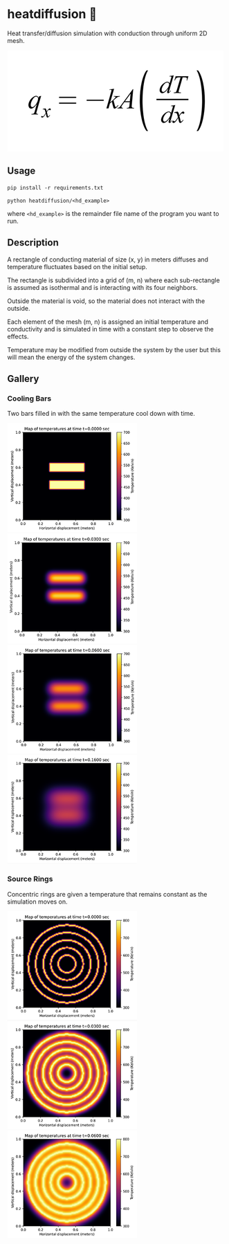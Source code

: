 # heatdiffusion 🥵

Heat transfer/diffusion simulation with conduction through uniform 2D mesh.

![Fourier's Law](gallery/equation.png)

## Usage

```
pip install -r requirements.txt
```
```
python heatdiffusion/<hd_example>
```
where `<hd_example>` is the remainder file name of the program you want to run.

## Description

A rectangle of conducting material of size (x, y) in meters diffuses and temperature fluctuates based on the initial setup.

The rectangle is subdivided into a grid of (m, n) where each sub-rectangle is assumed as isothermal and is interacting with its four neighbors.

Outside the material is void, so the material does not interact with the outside.

Each element of the mesh (m, n) is assigned an initial temperature and conductivity and is simulated in time with a constant step to observe the effects.

Temperature may be modified from outside the system by the user but this will mean the energy of the system changes.

## Gallery

### Cooling Bars

Two bars filled in with the same temperature cool down with time.

![Cooling Bars 1](gallery/cooling_bars/1.png)
![Cooling Bars 2](gallery/cooling_bars/2.png)
![Cooling Bars 3](gallery/cooling_bars/3.png)
![Cooling Bars 4](gallery/cooling_bars/4.png)

### Source Rings

Concentric rings are given a temperature that remains constant as the simulation moves on.

![Source Rings Inside 1](gallery/source_rings_inside/1.png)
![Source Rings Inside 2](gallery/source_rings_inside/2.png)
![Source Rings Inside 3](gallery/source_rings_inside/3.png)

